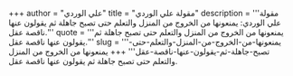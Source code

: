 +++
author = "علي الوردي"
title = "مقولة علي الوردي"
description = '''مقولة علي الوردي: يمنعونها من الخروج من المنزل والتعلم حتى تصبح جاهلة ثم يقولون عنها ناقصة عقل.'''
quote = '''يمنعونها من الخروج من المنزل والتعلم حتى تصبح جاهلة ثم يقولون عنها ناقصة عقل.'''
slug = '''يمنعونها-من-الخروج-من-المنزل-والتعلم-حتى-تصبح-جاهلة-ثم-يقولون-عنها-ناقصة-عقل'''
+++
يمنعونها من الخروج من المنزل والتعلم حتى تصبح جاهلة ثم يقولون عنها ناقصة عقل.

